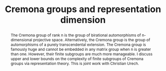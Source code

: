 ---
seminar_date: 2021-01-22
time: 2:30-3:30pm
speaker: Alexander Duncan
speaker_url: http://people.math.sc.edu/duncan/
affiliation: University of South Carolina
affiliation_abbr: UofSC
title: Cremona groups and representation dimension
abstract: The Cremona group of rank n is the group of birational automorphisms of n-dimensional projective space. Alternatively, the Cremona group is the group of automorphisms of a purely transcendental extension. The Cremona group is famously huge and cannot be embedded in any matrix group when n is greater than one. However, their finite subgroups are much more manageable.  I discuss upper and lower bounds on the complexity of finite subgroups of Cremona groups via representation theory. This is joint work with Christian Urech.
draft: false # needs to be set false to have the information published on the seminar page
katex: true # for latex processing
categories:
- Seminar 
tags:
- Research # research, learning, ... 
---